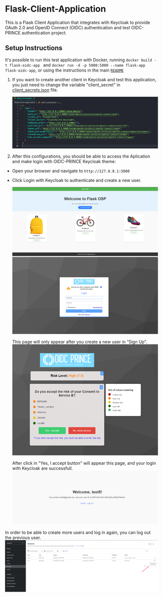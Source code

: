 # Flask-Client-Application

This is a Flask Client Application that integrates with Keycloak to provide OAuth 2.0 and OpenID Connect (OIDC) authentication and test OIDC-PRINCE authentication project.

## Setup Instructions

It's possible to run this test application with Docker, running ``docker build -t flask-oidc-app `` and ``docker run -d -p 5000:5000 --name flask-app flask-oidc-app``, or using the instructions in the main [`README`](../)

1. If you want to create another client in Keycloak and test this application, you just need to change the variable "client_secret" in [client_secrets.json](https://github.com/OIDC-PRINCE/Flask-Client-Application/client_secrets.json) file.
   
   ![Replace client secret ](static/img/gitimg/replace_clientsecret.png)

2. After this configurations, you should be able to access the Aplication and make login with OIDC-PRINCE Keycloak theme:

- Open your browser and navigate to ``http://127.0.0.1:5000``
- Click Login with Keycloak to authenticate and create a new user.

  ![Application main page ](static/img/gitimg/FlaskClientPage.png)
  ![Keycloak login ](static/img/gitimg/OIDClogin.png)

  This page will only appear after you create a new user in “Sign Up”.
  ![Grant Access page ](static/img/gitimg/grantAccesspage.png)

  After click in "Yes, I accept button" will appear this page, and your login with Keycloak are successfull.
  ![Page after login with Keycloak ](static/img/gitimg/entrySuccess.png)

In order to be able to create more users and log in again, you can log out the previous user.
![Closer user session ](static/img/gitimg/endusersession.png)

